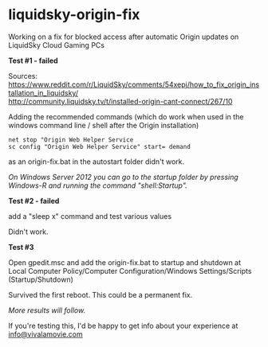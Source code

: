 # liquidsky-origin-fix
Working on a fix for blocked access after automatic Origin updates on LiquidSky Cloud Gaming PCs

__Test #1 - failed__

Sources:  
https://www.reddit.com/r/LiquidSky/comments/54xepj/how_to_fix_origin_installation_in_liquidsky/  
http://community.liquidsky.tv/t/installed-origin-cant-connect/267/10

Adding the recommended commands (which do work when used in the windows command line / shell after the Origin installation)

    net stop "Origin Web Helper Service
    sc config "Origin Web Helper Service" start= demand

as an origin-fix.bat in the autostart folder didn't work.

*On Windows Server 2012 you can go to the startup folder by pressing Windows-R and running the command "shell:Startup".*


__Test #2 - failed__

add a "sleep x" command and test various values

Didn't work.

__Test #3__

Open gpedit.msc and add the origin-fix.bat to startup and shutdown at Local Computer Policy/Computer Configuration/Windows Settings/Scripts (Startup/Shutdown)

Survived the first reboot. This could be a permanent fix.

*More results will follow.*

If you're testing this, I'd be happy to get info about your experience at info@vivalamovie.com
